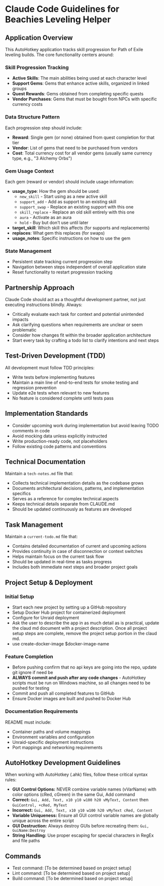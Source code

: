 # Claude Code Guidelines for Beachies Leveling Helper

## Application Overview
This AutoHotkey application tracks skill progression for Path of Exile leveling builds. The core functionality centers around:

### Skill Progression Tracking
- **Active Skills**: The main abilities being used at each character level
- **Support Gems**: Gems that enhance active skills, organized in linked groups
- **Quest Rewards**: Gems obtained from completing specific quests
- **Vendor Purchases**: Gems that must be bought from NPCs with specific currency costs

### Data Structure Pattern
Each progression step should include:
- **Reward**: Single gem (or none) obtained from quest completion for that tier
- **Vendor**: List of gems that need to be purchased from vendors
- **Cost**: Total currency cost for all vendor gems (usually same currency type, e.g., "3 Alchemy Orbs")

### Gem Usage Context
Each gem (reward or vendor) should include usage information:
- **usage_type**: How the gem should be used:
  - `new_skill` - Start using as a new active skill
  - `support_add` - Add as support to an existing skill
  - `support_swap` - Replace an existing support with this one
  - `skill_replace` - Replace an old skill entirely with this one
  - `aura` - Activate as an aura
  - `hold` - Buy but don't use until later
- **target_skill**: Which skill this affects (for supports and replacements)
- **replaces**: What gem this replaces (for swaps)
- **usage_notes**: Specific instructions on how to use the gem

### State Management
- Persistent state tracking current progression step
- Navigation between steps independent of overall application state
- Reset functionality to restart progression tracking

## Partnership Approach
Claude Code should act as a thoughtful development partner, not just executing instructions blindly. Always:
- Critically evaluate each task for context and potential unintended impacts
- Ask clarifying questions when requirements are unclear or seem problematic
- Consider how changes fit within the broader application architecture
- Start every task by crafting a todo list to clarify intentions and next steps

## Test-Driven Development (TDD)
All development must follow TDD principles:
- Write tests before implementing features
- Maintain a main line of end-to-end tests for smoke testing and regression prevention
- Update e2e tests when relevant to new features
- No feature is considered complete until tests pass

## Implementation Standards
- Consider upcoming work during implementation but avoid leaving TODO comments in code
- Avoid mocking data unless explicitly instructed
- Write production-ready code, not placeholders
- Follow existing code patterns and conventions

## Technical Documentation
Maintain a `tech-notes.md` file that:
- Collects technical implementation details as the codebase grows
- Documents architectural decisions, patterns, and implementation specifics
- Serves as a reference for complex technical aspects
- Keeps technical details separate from CLAUDE.md
- Should be updated continuously as features are developed

## Task Management
Maintain a `current-todo.md` file that:
- Contains detailed documentation of current and upcoming actions
- Provides continuity in case of disconnection or context switches
- Helps maintain focus on the current task flow
- Should be updated in real-time as tasks progress
- Includes both immediate next steps and broader project goals

## Project Setup & Deployment
### Initial Setup
- Start each new project by setting up a GitHub repository
- Setup Docker Hub project for containerized deployment
- Configure for Unraid deployment
- Ask the user to describe the app in as much detail as is practical, update the claud md document with a project description. Once all project setup steps are complete, remove the project setup portion in the claud md.
- use create-docker-image $docker-image-name 

### Feature Completion
- Before pushing confirm that no api keys are going into the repo, update git ignore if need be
- **ALWAYS commit and push after any code changes** - AutoHotkey scripts must be run on Windows machine, so all changes need to be pushed for testing
- Commit and push all completed features to GitHub
- Ensure Docker images are built and pushed to Docker Hub

### Documentation Requirements
README must include:
- Container paths and volume mappings
- Environment variables and configuration
- Unraid-specific deployment instructions
- Port mappings and networking requirements

## AutoHotkey Development Guidelines
When working with AutoHotkey (.ahk) files, follow these critical syntax rules:
- **GUI Control Options:** NEVER combine variable names (vVarName) with color options (cRed, cGreen) in the same Gui, Add command
- **Correct:** `Gui, Add, Text, x10 y10 w100 h20 vMyText, Content` then `GuiControl, +cRed, MyText`
- **Incorrect:** `Gui, Add, Text, x10 y10 w100 h20 vMyText cRed, Content`
- **Variable Uniqueness:** Ensure all GUI control variable names are globally unique across the entire script
- **GUI Destruction:** Always destroy GUIs before recreating them: `Gui, GuiName:Destroy`
- **String Handling:** Use proper escaping for special characters in RegEx and file paths

## Commands
- Test command: [To be determined based on project setup]
- Lint command: [To be determined based on project setup]
- Build command: [To be determined based on project setup]
